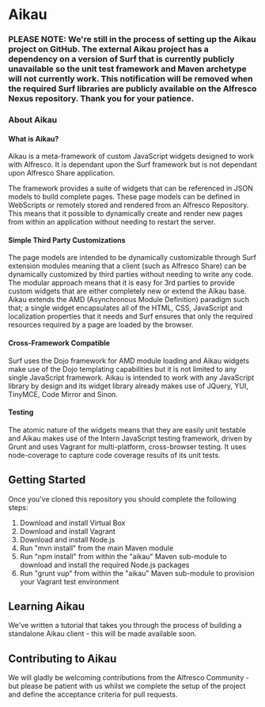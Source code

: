 # Aikau

### PLEASE NOTE: We're still in the process of setting up the Aikau project on GitHub. The external Aikau project has a dependency on a version of Surf that is currently publicly unavailable so the unit test framework and Maven archetype will not currently work. This notification will be removed when the required Surf libraries are publicly available on the Alfresco Nexus repository. Thank you for your patience.

### About Aikau
#### What is Aikau?
Aikau is a meta-framework of custom JavaScript widgets designed to work with Alfresco. It is dependant upon the Surf framework but is not dependant upon Alfresco Share application.

The framework provides a suite of widgets that can be referenced in JSON models to build complete pages. These page models can be defined in WebScripts or remotely stored and rendered from an Alfresco Repository. This means that it possible to dynamically create and render new pages from within an application without needing to restart the server.
 
#### Simple Third Party Customizations
The page models are intended to be dynamically customizable through Surf extension modules meaning that a client (such as Alfresco Share) can be dynamically customized by third parties without needing to write any code. The modular approach means that it is easy for 3rd parties to provide custom widgets that are either completely new or extend the Aikau base.
Aikau extends the AMD (Asynchronous Module Definition) paradigm such that; a single widget encapsulates all of the HTML, CSS, JavaScript and localization properties that it needs and Surf ensures that only the required resources required by a page are loaded by the browser.
 
#### Cross-Framework Compatible
Surf uses the Dojo framework for AMD module loading and Aikau widgets make use of the Dojo templating capabilities but it is not limited to any single JavaScript framework. Aikau is intended to work with any JavaScript library by design and its widget library already makes use of JQuery, YUI, TinyMCE, Code Mirror and Sinon.
 
#### Testing
The atomic nature of the widgets means that they are easily unit testable and Aikau makes use of the Intern JavaScript testing framework, driven by Grunt and uses Vagrant for multi-platform, cross-browser testing. It uses node-coverage to capture code coverage results of its unit tests.

## Getting Started
Once you've cloned this repository you should complete the following steps:

1. Download and install Virtual Box
2. Download and install Vagrant
3. Download and install Node.js
4. Run "mvn install" from the main Maven module
5. Run "npm install" from within the "aikau" Maven sub-module to download and install the required Node.js packages
6. Run "grunt vup" from within the "aikau" Maven sub-module to provision your Vagrant test environment

## Learning Aikau
We've written a tutorial that takes you through the process of building a standalone Aikau client - this will be made available soon.

## Contributing to Aikau
We will gladly be welcoming contributions from the Alfresco Community - but please be patient with us whilst we complete the setup of the project and define the acceptance criteria for pull requests.
